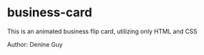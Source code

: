 # business-card

This is an animated business flip card, utilizing only HTML and CSS

Author: Denine Guy
